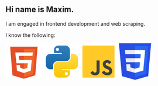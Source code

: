 ## Hi name is Maxim.

I am engaged in frontend development and web scraping.

I know the following:

<img width="100" src="https://github.com/maksimkaJCHK/maksimkaJCHK/blob/main/img/icons/html-5.svg" />
<img width="100" src="https://github.com/maksimkaJCHK/maksimkaJCHK/blob/main/img/icons/python.svg" /><img width="100" src="https://github.com/maksimkaJCHK/maksimkaJCHK/blob/main/img/icons/js.svg" /><img width="100" src="https://github.com/maksimkaJCHK/maksimkaJCHK/blob/main/img/icons/css3.svg" />
